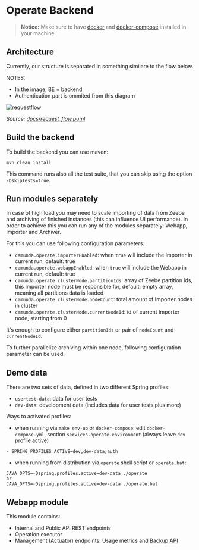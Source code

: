 # Operate Backend

> **Notice:** Make sure to have [docker](https://docs.docker.com/install/)
> and [docker-compose](https://docs.docker.com/compose/install/) installed
> in your machine

## Architecture

Currently, our structure is separated in something similare to the flow below.

NOTES:
* In the image, BE = backend
* Authentication part is ommited from this diagram

![requestflow](https://user-images.githubusercontent.com/3302415/147551182-d754827b-e2ee-4706-9b22-0b724ce6fc4e.png)

_Source: [docs/request_flow.puml](https://github.com/camunda/operate/blob/master/webapp/docs/request_flow.puml)_

## Build the backend

To build the backend you can use maven:

```
mvn clean install
```

This command runs also all the test suite, that you can skip using the
option `-DskipTests=true`.

## Run modules separately

In case of high load you may need to scale importing of data from Zeebe and archiving of finished instances (this can influence UI performance).
In order to achieve this you can run any of the modules separately: Webapp, Importer and Archiver.

For this you can use following configuration parameters:
* `camunda.operate.importerEnabled`: when `true` will include the Importer in current run, default: true
* `camunda.operate.webappEnabled`: when `true` will include the Webapp in current run, default: true
* `camunda.operate.clusterNode.partitionIds`: array of Zeebe partition ids, this Importer node must be responsible for, default: empty array, meaning all partitions data is loaded
* `camunda.operate.clusterNode.nodeCount`: total amount of Importer nodes in cluster
* `camunda.operate.clusterNode.currentNodeId`: id of current Importer node, starting from 0

It's enough to configure either `partitionIds` or pair of `nodeCount` and `currentNodeId`.

To further parallelize archiving within one node, following configuration parameter can be used:

## Demo data

There are two sets of data, defined in two different Spring profiles:

- `usertest-data`: data for user tests
- `dev-data`: development data (includes data for user tests plus more)

Ways to activated profiles:

- when running via `make env-up` or `docker-compose`: edit `docker-compose.yml`, section `services.operate.environment` (always leave `dev` profile active)

```text
- SPRING_PROFILES_ACTIVE=dev,dev-data,auth
```

- when running from distribution via `operate` shell script or `operate.bat`:

```text
JAVA_OPTS=-Dspring.profiles.active=dev-data ./operate
or
JAVA_OPTS=-Dspring.profiles.active=dev-data ./operate.bat
```

## Webapp module

This module contains:
* Internal and Public API REST endpoints
* Operation executor
* Management (Actuator) endpoints: Usage metrics and [Backup API](docs/backup.md)
